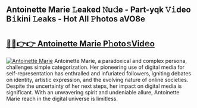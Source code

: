 ## Antoinette Marie 𝙻eaked 𝙽u𝚍e - Part-yqk 𝚅𝚒deo B𝚒kini 𝙻eaks - Hot All 𝙿hotos aVO8e

# <h2><a href="http://ld1vo4r.urlbe.top/?page=Antoinette+Marie">🔗🔗👉👉 Antoinette Marie P𝚑oto𝚜Vid𝚎o</a></h2>

[![Antoinette Marie](https://i.imgur.com/eBuTRDB.gif)](http://ld1vo4r.urlbe.top/?page=Antoinette+Marie)
Antoinette Marie, a paradoxical and complex persona, challenges simple categorization. Her pioneering use of digital media for self-representation has enthralled and infuriated followers, igniting debates on identity, artistic expression, and the evolving nature of online societies. Despite the uncertainty of her next steps, her impact on digital media is significant. With an unwavering spirit and undeniable allure, Antoinette Marie reach in the digital universe is limitless.
